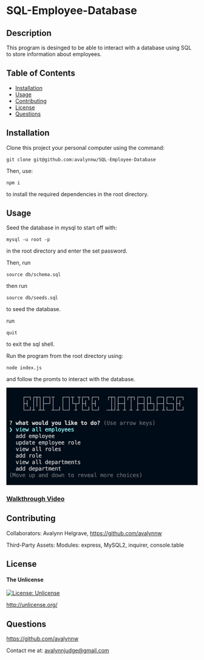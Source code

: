 # SQL-Employee-Database

## Description

This program is desinged to be able to interact with a database using SQL to store information about employees.

## Table of Contents

- [Installation](#installation)
- [Usage](#usage)
- [Contributing](#contributing)
- [License](#license)
- [Questions](#questions)

## Installation

Clone this project your personal computer using the command: 

	git clone git@github.com:avalynnw/SQL-Employee-Database

Then, use: 

	npm i

 to install the required dependencies in the root directory.

## Usage

Seed the database in mysql to start off with: 

    mysql -u root -p

in the root directory and enter the set password. 

Then, run

    source db/schema.sql
 
then run

    source db/seeds.sql

to seed the database. 

run 

    quit

to exit the sql shell.

Run the program from the root directory using:

	node index.js

and follow the promts to interact with the database.

![terminal screenshot of application](./assets/application.png)

### [Walkthrough Video](https://watch.screencastify.com/v/q5sQFUH5EZwKv4q2JG0w)

## Contributing

Collaborators: Avalynn Helgrave, https://github.com/avalynnw

Third-Party Assets: Modules: express, MySQL2, inquirer, console.table


## License

#### The Unlicense

[![License: Unlicense](https://img.shields.io/badge/license-Unlicense-blue.svg)](http://unlicense.org/)

http://unlicense.org/

## Questions

https://github.com/avalynnw

 Contact me at: avalynnjudge@gmail.com
